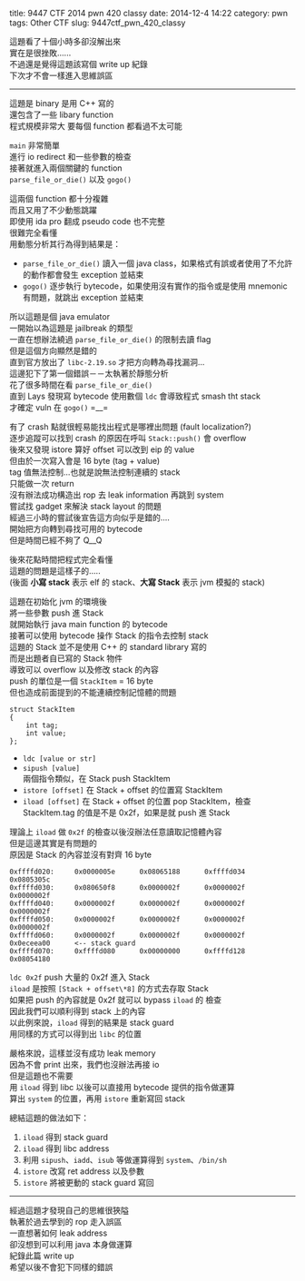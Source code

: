 title: 9447 CTF 2014 pwn 420 classy 
date: 2014-12-4 14:22
category: pwn
tags: Other CTF
slug: 9447ctf_pwn_420_classy 

這題看了十個小時多卻沒解出來  
實在是很挫敗......  
不過還是覺得這題該寫個 write up 紀錄  
下次才不會一樣進入思維誤區  
* * *

這題是 binary 是用 C++ 寫的  
還包含了一些 libary function  
程式規模非常大 要每個 function 都看過不太可能  

`main` 非常簡單  
進行 io redirect 和一些參數的檢查  
接著就進入兩個關鍵的 function  
`parse_file_or_die()` 以及 `gogo()`  

這兩個 function 都十分複雜  
而且又用了不少動態跳躍  
即使用 ida pro 翻成 pseudo code 也不完整  
很難完全看懂  
用動態分析其行為得到結果是：

- `parse_file_or_die()`
    讀入一個 java class，如果格式有誤或者使用了不允許的動作都會發生 exception 並結束
- `gogo()`
    逐步執行 bytecode，如果使用沒有實作的指令或是使用 mnemonic 有問題，就跳出 exception 並結束

所以這題是個 java emulator  
一開始以為這題是 jailbreak 的類型  
一直在想辦法繞過 `parse_file_or_die()` 的限制去讀 flag  
但是這個方向顯然是錯的  
直到官方放出了 `libc-2.19.so` 才把方向轉為尋找漏洞...  
這邊犯下了第一個錯誤－－太執著於靜態分析  
花了很多時間在看 `parse_file_or_die()`  
直到 Lays 發現寫 bytecode 使用數個 `ldc` 會導致程式 smash tht stack  
才確定 vuln 在 `gogo()` =\_\_=  

有了 crash 點就很輕易能找出程式是哪裡出問題 (fault localization?)  
逐步追蹤可以找到 crash 的原因在呼叫 `Stack::push()` 會 overflow  
後來又發現 istore 算好 offset 可以改到 eip 的 value  
但由於一次寫入會是 16 byte (tag + value)  
tag 值無法控制...也就是說無法控制連續的 stack  
只能做一次 return  
沒有辦法成功構造出 rop 去 leak information 再跳到 system  
嘗試找 gadget 來解決 stack layout 的問題  
經過三小時的嘗試後宣告這方向似乎是錯的....  
開始把方向轉到尋找可用的 bytecode  
但是時間已經不夠了 Q\_\_Q  

後來花點時間把程式完全看懂  
這題的問題是這樣子的.....  
(後面 **小寫 stack** 表示 elf 的 stack、**大寫 Stack** 表示 jvm 模擬的 stack)  

這題在初始化 jvm 的環境後  
將一些參數 push 進 Stack  
就開始執行 java main function 的 bytecode  
接著可以使用 bytecode 操作 Stack 的指令去控制 stack  
這題的 Stack 並不是使用 C++ 的 standard library 寫的  
而是出題者自已寫的 Stack 物件  
導致可以 overflow 以及修改 stack 的內容  
push 的單位是一個 `StackItem` = 16 byte  
但也造成前面提到的不能連續控制記憶體的問題  

```
struct StackItem
{
    int tag;
    int value;
};
```

- `ldc [value or str]`
- `sipush [value]`  
    兩個指令類似，在 Stack push StackItem
- `istore [offset]`
    在 Stack + offset 的位置寫 StackItem
- `iload [offset]`
    在 Stack + offset 的位置 pop StackItem，檢查 StackItem.tag 的值是不是 0x2f，如果是就 push 進 Stack
  
理論上 `iload` 做 `0x2f` 的檢查以後沒辦法任意讀取記憶體內容  
但是這邊其實是有問題的  
原因是 Stack 的內容並沒有對齊 16 byte  

```
0xffffd020:     0x0000005e      0x08065188      0xffffd034      0x0805305c
0xffffd030:     0x080650f8      0x0000002f      0x0000002f      0x0000002f
0xffffd040:     0x0000002f      0x0000002f      0x0000002f      0x0000002f
0xffffd050:     0x0000002f      0x0000002f      0x0000002f      0x0000002f
0xffffd060:     0x0000002f      0x0000002f      0x0000002f      0x0eceea00      <-- stack guard
0xffffd070:     0xffffd080      0x00000000      0xffffd128      0x08054180
```

`ldc 0x2f` push 大量的 0x2f 進入 Stack  
`iload` 是按照 `[Stack + offset\*8]` 的方式去存取 Stack  
如果把 push 的內容就是 0x2f 就可以 bypass `iload` 的 檢查  
因此我們可以順利得到 stack 上的內容  
以此例來說，`iload` 得到的結果是 stack guard  
用同樣的方式可以得到出 `libc` 的位置  

嚴格來說，這樣並沒有成功 leak memory  
因為不會 print 出來，我們也沒辦法再接 io  
但是這題也不需要  
用 `iload` 得到 libc 以後可以直接用 bytecode 提供的指令做運算  
算出 `system` 的位置，再用 `istore` 重新寫回 stack  

總結這題的做法如下：

1. `iload` 得到 stack guard  
2. `iload` 得到 libc address  
3. 利用 `sipush`、`iadd`、`isub` 等做運算得到 `system`、`/bin/sh`  
4. `istore` 改寫 ret address 以及參數  
5. `istore` 將被更動的 stack guard 寫回  

* * *

經過這題才發現自己的思維很狹隘  
執著於過去學到的 rop 走入誤區  
一直想著如何 leak address  
卻沒想到可以利用 java 本身做運算  
紀錄此篇 write up  
希望以後不會犯下同樣的錯誤  
